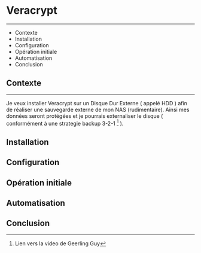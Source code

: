 # Veracrypt
---

- Contexte 
- Installation 
- Configuration 
- Opération initiale 
- Automatisation
- Conclusion




## Contexte
---

Je veux installer Veracrypt sur un Disque Dur Externe ( appelé HDD )
afin de réaliser une sauvegarde externe de mon NAS (rudimentaire).
Ainsi mes données seront protégées et je pourrais externaliser le disque
( conformément à une strategie backup 3-2-1 [^1] ).
## Installation 
## Configuration 
## Opération initiale 
## Automatisation
## Conclusion









[^1]: Lien vers la video de Geerling Guy 
